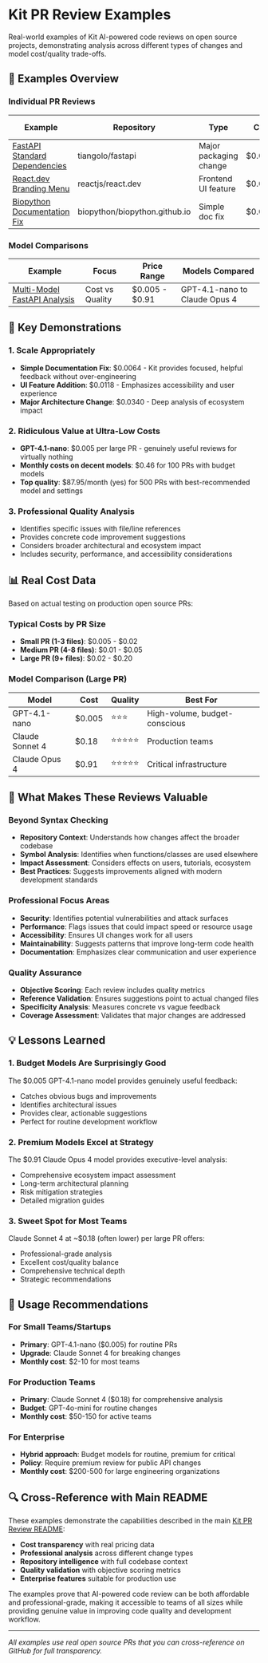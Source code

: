 # Kit PR Review Examples

Real-world examples of Kit AI-powered code reviews on open source projects, demonstrating analysis across different types of changes and model cost/quality trade-offs.

## 📁 Examples Overview

### Individual PR Reviews

| Example | Repository | Type | Cost | Key Insights |
|---------|------------|------|------|--------------|
| [FastAPI Standard Dependencies](fastapi_11935_standard_dependencies.md) | tiangolo/fastapi | Major packaging change | $0.0340 | Architectural impact analysis |
| [React.dev Branding Menu](react_dev_6986_branding_menu.md) | reactjs/react.dev | Frontend UI feature | $0.0118 | Accessibility focus |
| [Biopython Documentation Fix](biopython_204_documentation_fix.md) | biopython/biopython.github.io | Simple doc fix | $0.0064 | Proportional response |

### Model Comparisons

| Example | Focus | Price Range | Models Compared |
|---------|-------|-------------|-----------------|
| [Multi-Model FastAPI Analysis](model_comparison_fastapi_11935.md) | Cost vs Quality | $0.005 - $0.91 | GPT-4.1-nano to Claude Opus 4 |

## 🎯 Key Demonstrations

### 1. **Scale Appropriately** 
- **Simple Documentation Fix**: $0.0064 - Kit provides focused, helpful feedback without over-engineering
- **UI Feature Addition**: $0.0118 - Emphasizes accessibility and user experience
- **Major Architecture Change**: $0.0340 - Deep analysis of ecosystem impact

### 2. **Ridiculous Value at Ultra-Low Costs**
- **GPT-4.1-nano**: $0.005 per large PR - genuinely useful reviews for virtually nothing
- **Monthly costs on decent models**: $0.46 for 100 PRs with budget models
- **Top quality**: $87.95/month (yes) for 500 PRs with best-recommended model and settings

### 3. **Professional Quality Analysis**
- Identifies specific issues with file/line references
- Provides concrete code improvement suggestions
- Considers broader architectural and ecosystem impact
- Includes security, performance, and accessibility considerations

## 📊 Real Cost Data

Based on actual testing on production open source PRs:

### Typical Costs by PR Size
- **Small PR (1-3 files)**: $0.005 - $0.02
- **Medium PR (4-8 files)**: $0.01 - $0.05  
- **Large PR (9+ files)**: $0.02 - $0.20

### Model Comparison (Large PR)
| Model | Cost | Quality | Best For |
|-------|------|---------|----------|
| GPT-4.1-nano | $0.005 | ⭐⭐⭐ | High-volume, budget-conscious |
| Claude Sonnet 4 | $0.18 | ⭐⭐⭐⭐⭐ | Production teams |
| Claude Opus 4 | $0.91 | ⭐⭐⭐⭐⭐ | Critical infrastructure |

## 🚀 What Makes These Reviews Valuable

### Beyond Syntax Checking
- **Repository Context**: Understands how changes affect the broader codebase
- **Symbol Analysis**: Identifies when functions/classes are used elsewhere
- **Impact Assessment**: Considers effects on users, tutorials, ecosystem
- **Best Practices**: Suggests improvements aligned with modern development standards

### Professional Focus Areas
- **Security**: Identifies potential vulnerabilities and attack surfaces
- **Performance**: Flags issues that could impact speed or resource usage  
- **Accessibility**: Ensures UI changes work for all users
- **Maintainability**: Suggests patterns that improve long-term code health
- **Documentation**: Emphasizes clear communication and user experience

### Quality Assurance
- **Objective Scoring**: Each review includes quality metrics
- **Reference Validation**: Ensures suggestions point to actual changed files
- **Specificity Analysis**: Measures concrete vs vague feedback
- **Coverage Assessment**: Validates that major changes are addressed

## 💡 Lessons Learned

### 1. **Budget Models Are Surprisingly Good**
The $0.005 GPT-4.1-nano model provides genuinely useful feedback:
- Catches obvious bugs and improvements
- Identifies architectural issues
- Provides clear, actionable suggestions
- Perfect for routine development workflow

### 2. **Premium Models Excel at Strategy**
The $0.91 Claude Opus 4 model provides executive-level analysis:
- Comprehensive ecosystem impact assessment
- Long-term architectural planning
- Risk mitigation strategies
- Detailed migration guides

### 3. **Sweet Spot for Most Teams**
Claude Sonnet 4 at ~$0.18 (often lower) per large PR offers:
- Professional-grade analysis
- Excellent cost/quality balance
- Comprehensive technical depth
- Strategic recommendations

## 🎯 Usage Recommendations

### For Small Teams/Startups
- **Primary**: GPT-4.1-nano ($0.005) for routine PRs
- **Upgrade**: Claude Sonnet 4 for breaking changes
- **Monthly cost**: $2-10 for most teams

### For Production Teams
- **Primary**: Claude Sonnet 4 ($0.18) for comprehensive analysis
- **Budget**: GPT-4o-mini for routine changes
- **Monthly cost**: $50-150 for active teams

### For Enterprise
- **Hybrid approach**: Budget models for routine, premium for critical
- **Policy**: Require premium review for public API changes
- **Monthly cost**: $200-500 for large engineering organizations

## 🔍 Cross-Reference with Main README

These examples demonstrate the capabilities described in the main [Kit PR Review README](../README.md):

- **Cost transparency** with real pricing data
- **Professional analysis** across different change types  
- **Repository intelligence** with full codebase context
- **Quality validation** with objective scoring metrics
- **Enterprise features** suitable for production use

The examples prove that AI-powered code review can be both affordable and professional-grade, making it accessible to teams of all sizes while providing genuine value in improving code quality and development workflow.

---

*All examples use real open source PRs that you can cross-reference on GitHub for full transparency.* 
